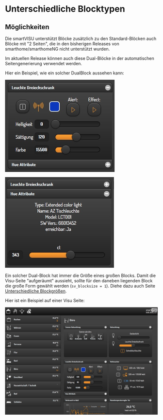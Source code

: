 # Unterschiedliche Blocktypen

## Möglichkeiten

Die smartVISU unterstützt Blöcke zusätzlich zu den Standard-Blöcken auch Blöcke mit "2 Seiten", die in den bisherigen Releases von smarthome/smarthomeNG nicht unterstützt wurden.

Im aktuellen Release können auch diese Dual-Blöcke in der automatischen Seitengenerierung verwendet werden.

Hier ein Beispiel, wie ein solcher DualBlock aussehen kann:

![Dual-Block](assets/blocktype_dual_1.jpg)


![Dual-Block 2](assets/blocktype_dual_2.jpg)

Ein solcher Dual-Block hat immer die Größe eines großen Blocks. Damit die Visu-Seite "aufgeräumt" aussieht, sollte für den daneben liegenden Block die große Form gewählt werden (``sv_blocksize = 1``). Diehe dazu auch Seite [Unterschiedliche Blockgrößen](https://github.com/smarthomeNG/smarthome/wiki/visu_smartvisu_autogen_blocksizes).

Hier ist ein Beispiel auf einer Visu Seite:

![Navigation Trenner](assets/blocktype_dual_visu.jpg)


